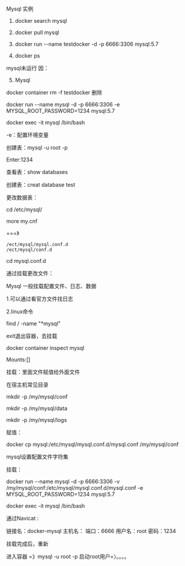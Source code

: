 Mysql 实例 

 

1. docker search mysql 

2. docker pull mysql 

 

3. docker run --name testdocker -d -p 6666:3306 mysql:5.7 

4. docker ps 

mysql未运行 因： 

5. Mysql  

docker container rm -f testdocker 删除 

 

docker run --name mysql  -d -p 6666:3306 -e MYSQL_ROOT_PASSWORD=1234 mysql:5.7  

docker exec -it mysql /bin/bash   

-e：配置环境变量 

创建表：mysql -u root -p 

Enter:1234 

查看表：show databases 

创建表：creat database test 


更改数据表： 

cd /etc/mysql/ 

more my.cnf 

===》

    /ect/mysql/mysql.conf.d 
    /ect/mysql/conf.d 

cd mysql.conf.d 

通过挂载更改文件： 

Mysql 一般挂载配置文件、日志、数据 

1.可以通过看官方文件找日志 

2.linux命令 

find / -name "*mysql" 

exit退出容器，去挂载 

docker container inspect mysql 

Mounts:[] 


挂载：里面文件赋值给外面文件 

在宿主机常见目录 

mkdir -p /my/mysql/conf 

mkdir -p /my/mysql/data 

mkdir -p /my/mysql/logs 

 

赋值： 

docker cp mysql:/etc/mysql/mysql.conf.d/mysql.conf  /my/mysql/conf 

mysql设置配置文件字符集 

挂载： 

docker run --name mysql  -d -p 6666:3306 -v /my/mysql/conf:/etc/mysql/mysql.conf.d/mysql.conf -e MYSQL_ROOT_PASSWORD=1234 mysql:5.7 

 

docker exec -it mysql /bin/bash   

 

通过Navicat : 

链接名：docker-mysql 
主机名： 
端口：6666 
用户名：root 
密码：1234 


挂载完成后，重新 

进入容器 =》mysql -u root -p   启动root用户=〉。。。。 